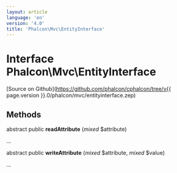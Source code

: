 ```yaml
---
layout: article
language: 'en'
version: '4.0'
title: 'Phalcon\Mvc\EntityInterface'
---
```

# Interface **Phalcon\Mvc\EntityInterface**

[Source on Github](https://github.com/phalcon/cphalcon/tree/v{{ page.version }}.0/phalcon/mvc/entityinterface.zep)

## Methods
abstract public  **readAttribute** (*mixed* $attribute)

...


abstract public  **writeAttribute** (*mixed* $attribute, *mixed* $value)

...


